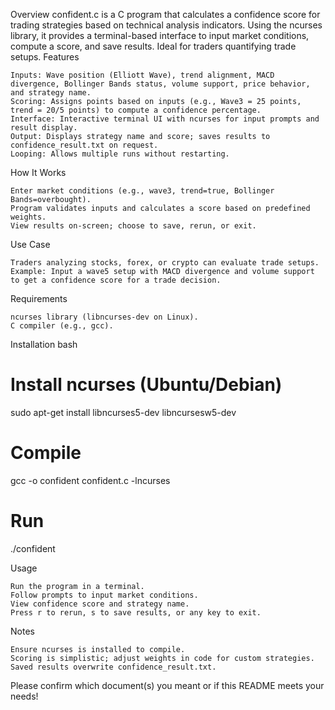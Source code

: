 Overview
confident.c is a C program that calculates a confidence score for trading strategies based on technical analysis indicators. Using the ncurses library, it provides a terminal-based interface to input market conditions, compute a score, and save results. Ideal for traders quantifying trade setups.
Features

    Inputs: Wave position (Elliott Wave), trend alignment, MACD divergence, Bollinger Bands status, volume support, price behavior, and strategy name.
    Scoring: Assigns points based on inputs (e.g., Wave3 = 25 points, trend = 20/5 points) to compute a confidence percentage.
    Interface: Interactive terminal UI with ncurses for input prompts and result display.
    Output: Displays strategy name and score; saves results to confidence_result.txt on request.
    Looping: Allows multiple runs without restarting.

How It Works

    Enter market conditions (e.g., wave3, trend=true, Bollinger Bands=overbought).
    Program validates inputs and calculates a score based on predefined weights.
    View results on-screen; choose to save, rerun, or exit.

Use Case

    Traders analyzing stocks, forex, or crypto can evaluate trade setups.
    Example: Input a wave5 setup with MACD divergence and volume support to get a confidence score for a trade decision.

Requirements

    ncurses library (libncurses-dev on Linux).
    C compiler (e.g., gcc).

Installation
bash

# Install ncurses (Ubuntu/Debian)
sudo apt-get install libncurses5-dev libncursesw5-dev

# Compile
gcc -o confident confident.c -lncurses

# Run
./confident

Usage

    Run the program in a terminal.
    Follow prompts to input market conditions.
    View confidence score and strategy name.
    Press r to rerun, s to save results, or any key to exit.

Notes

    Ensure ncurses is installed to compile.
    Scoring is simplistic; adjust weights in code for custom strategies.
    Saved results overwrite confidence_result.txt.
Please confirm which document(s) you meant or if this README meets your needs!
